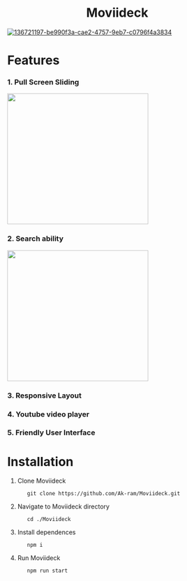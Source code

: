<h1 align='center'>Moviideck
</h1>

[![136721197-be990f3a-cae2-4757-9eb7-c0796f4a3834](https://user-images.githubusercontent.com/69124951/190871460-e74e565c-86e2-4d47-9ac8-f70fc55e6a2e.jpg)](https://react-move-web-app.web.app/)


# Features

### 1. Pull Screen Sliding 

 <img height='300px' width = "80%" src="https://user-images.githubusercontent.com/69124951/190877307-9c96ff1e-5d7e-41af-bd1f-51dfcf6cabaf.gif"/>

### 2. Search ability

<img  height='300px' width = "80%" src="https://user-images.githubusercontent.com/69124951/190877497-a504221b-132e-43d6-9167-945eaaf36545.gif"/>




### 3. Responsive Layout
### 4. Youtube video player
### 5. Friendly User Interface


# Installation

1. Clone Moviideck

          git clone https://github.com/Ak-ram/Moviideck.git

2. Navigate to Moviideck directory

          cd ./Moviideck
          
3. Install dependences

          npm i
          
4. Run Moviideck

          npm run start 
